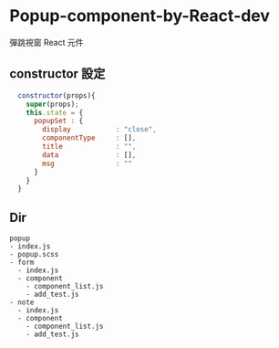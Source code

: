 # Popup-component-by-React-dev
彈跳視窗 React 元件

## constructor 設定
```js
  constructor(props){
    super(props);
    this.state = {
      popupSet : {
        display           : "close",
        componentType     : [],
        title             : "",
        data              : [],
        msg               : ""
      }
    }
  }
```

## Dir
```
popup
- index.js
- popup.scss
- form
  - index.js
  - component
    - component_list.js
    - add_test.js
- note
  - index.js
  - component
    - component_list.js
    - add_test.js
```
